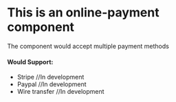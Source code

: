 # This is an online-payment component

The component would accept multiple payment methods


#### Would Support:
- Stripe //In development
- Paypal //In development
- Wire transfer //In development